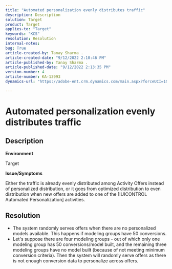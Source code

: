 ```yaml
---
title: "Automated personalization evenly distributes traffic"
description: Description
solution: Target
product: Target
applies-to: "Target"
keywords: "KCS"
resolution: Resolution
internal-notes: 
bug: True
article-created-by: Tanay Sharma .
article-created-date: "9/12/2022 2:10:46 PM"
article-published-by: Tanay Sharma .
article-published-date: "9/12/2022 2:13:35 PM"
version-number: 4
article-number: KA-13993
dynamics-url: "https://adobe-ent.crm.dynamics.com/main.aspx?forceUCI=1&pagetype=entityrecord&etn=knowledgearticle&id=e6ab04b1-a432-ed11-9db1-002248086735"

---
```

# Automated personalization evenly distributes traffic

## Description


<b>Environment</b>

Target



<b>Issue/Symptoms</b>

Either the traffic is already evenly distributed among Activity Offers instead of personalized distribution, or it goes from optimized distribution to even distribution when new offers are added to one of the [!UICONTROL Automated Personalization] activities.


## Resolution


- The system randomly serves offers when there are no personalized models available. This happens if modeling groups have  50 conversions.
- Let's suppose there are four modeling groups - out of which only one modeling group has  50 conversions/model built, and the remaining three modeling groups have no model built (because of not meeting minimum conversion criteria). Then the system will randomly serve offers as there is not enough conversion data to personalize across offers.

